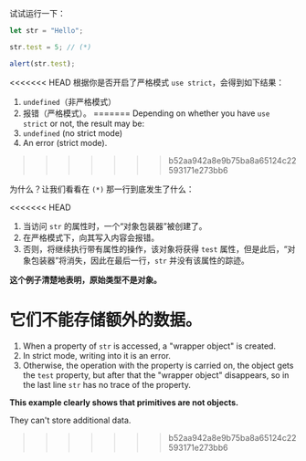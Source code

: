 
试试运行一下：

```js run
let str = "Hello";

str.test = 5; // (*)

alert(str.test);
```

<<<<<<< HEAD
根据你是否开启了严格模式 `use strict`，会得到如下结果：
1. `undefined`（非严格模式）
2. 报错（严格模式）。
=======
Depending on whether you have `use strict` or not, the result may be:
1. `undefined` (no strict mode)
2. An error (strict mode).
>>>>>>> b52aa942a8e9b75ba8a65124c22593171e273bb6

为什么？让我们看看在 `(*)` 那一行到底发生了什么：

<<<<<<< HEAD
1. 当访问 `str` 的属性时，一个“对象包装器”被创建了。
2. 在严格模式下，向其写入内容会报错。
3. 否则，将继续执行带有属性的操作，该对象将获得 `test` 属性，但是此后，“对象包装器”将消失，因此在最后一行，`str` 并没有该属性的踪迹。

**这个例子清楚地表明，原始类型不是对象。**

它们不能存储额外的数据。
=======
1. When a property of `str` is accessed, a "wrapper object" is created.
2. In strict mode, writing into it is an error.
3. Otherwise, the operation with the property is carried on, the object gets the `test` property, but after that the "wrapper object" disappears, so in the last line `str` has no trace of the property.

**This example clearly shows that primitives are not objects.**

They can't store additional data.
>>>>>>> b52aa942a8e9b75ba8a65124c22593171e273bb6
